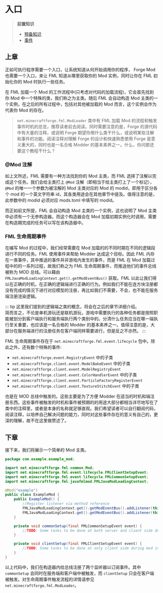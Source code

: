 # 入口

> <strong>前置知识</strong>
> - [预备知识](../preparing/README.md)
> - [事件](../event/README.md)

## 上章

正如可执行程序需要一个入口，让系统知道从何开始调用你的程序， Forge Mod 也需要一个入口，来让 FML 知道从哪里获取你的 Mod 实例，同时让你在 FML 初始化你的 Mod 时执行一些任务。

在 FML 加载一个 Mod 的工作流程中(只考虑对代码的加载流程)，它会首先找到你 Mod 中一个特殊的类，我们称之为主类。随后 FML 会自动构造 Mod 主类的一个实例，在之后的所有过程中，包括对其他被加载的 Mod 而言，这个实例会作为代表你 Mod 的存在。

> ```net.minecraftforge.fml.ModLoader``` 类中有 FML 加载 Mod 的流程和触发事件时机的总览，推荐读者前去阅读。同时需要注意的是，Forge 的源代码中有大量的注释，或说明 Forge 期望你用什么类干什么，或说明某些注解和事件的功能。阅读注释对理解 Forge 的设计和快速熟悉使用 Forge 是意义重大的，同时也是一名合格 Modder 的基本素养之一。<heimu>什么，你问那还要这个教程干什么？</heimu>

### @Mod 注解

如上文所述，FML 需要有一种方法找到你的 Mod 主类，而 FML 选择了注解以完成这个任务。我们会给主类打上 ```@Mod``` 注解（即相当于给主类打上了一个标记），```@Mod``` 的唯一一个参数为被注解的 Mod 主类对应的 Mod 的 modid，即用于区分各个 mod 的一个英文字符串 id，其各类用途会在其他章节中提及。值得注意的是，此参数中的 modid 必须对应 mods.toml 中填写的 modid。

而正如前文所提，FML 会自动构造 Mod 主类的一个实例，这也说明了 Mod 主类中必须有一个无参构造器。而这个构造器会在 Mod 加载初期实例化时调用，需要在构造期完成的任务可以写在该构造器中。

### FML 生命周期事件

在编写 Mod 的过程中，我们经常需要在 Mod 加载的的不同时期在不同的逻辑段进行不同的任务。FML 使用事件来帮助 Modder 达成这个目标。因此 FML 内存在一类事件，其中推送的事件并非游戏内发生的事件，而是 FML 在 Mod 加载过程中的的一系列过程，故我们称之为 FML 生命周期事件，而推送他们的事件总线被称为 MOD 总线。可以藉由 ```FMLJavaModLoadingContext.get().getModEventBus()``` 获取。FML 以此让我们得以在正确的时机，在正确的逻辑端进行正确的行为。例如我们不能在连方块注册都没有完成的情况下进行对应模型的注册，再比如我们不需要，不会，也不能在服务端注册渲染逻辑。

::: tip
这里我们提到的逻辑端之类的概念，将会在之后的章节详细介绍。<br/>简而言之，不论是单机游玩还是联机游玩，游戏中需要执行的各种任务都是按照职能被划分到客户端执行和服务端执行两个类别中的。分清什么任务应当在哪一端执行至关重要，也应该是一名合格的 Modder 的基本素养之一。值得注意的是，大部分在服务端进行的注册任务在客户端同样需要进行，但是反之不亦然。
:::

FML 生命周期事件存在于 ```net.minecraftforge.fml.event.lifecycle``` 包中。除此之外，还有数个特殊的事件: 
- ```net.minecraftforge.event.RegistryEvent``` 中的子类
- ```net.minecraftforge.client.event.ModelBakeEvent``` 中的子类
- ```net.minecraftforge.client.event.ModelRegistryEvent```
- ```net.minecraftforge.client.event.ColorHandlerEvent``` 中的子类
- ```net.minecraftforge.client.event.ParticleFactoryRegisterEvent```
- ```net.minecraftforge.client.event.TextureStitchEvent``` 中的子类

也是在 MOD 总线中触发的。这些主要是为了方便 Modder 在适当的时机和端注册东西。这些事件被触发的时机和事件被预期的的用途大部分都相当详尽地写在了类中的注释里，或者是本身的名称就足够直观。我们希望读者可以自行翻阅代码，阅读注释，以培养自己解决问题的能力，同时对这些事件存在的意义有自己的，更深的理解，故不在这里做赘述了。

## 下章

接下来，我们将展示一个简单的 Mod 主类。

```java
package com.example.example_mod;

import net.minecraftforge.fml.common.Mod;
import net.minecraftforge.fml.event.lifecycle.FMLClientSetupEvent;
import net.minecraftforge.fml.event.lifecycle.FMLCommonSetupEvent;
import net.minecraftforge.fml.javafmlmod.FMLJavaModLoadingContext;

@Mod("example")
public class ExampleMod {
    public ExampleMod() {
        //Register listener via method reference
        FMLJavaModLoadingContext.get().getModEventBus().addListener(this::commonSetup);
        FMLJavaModLoadingContext.get().getModEventBus().addListener(this::clientSetup);   
    }

    private void commonSetup(final FMLCommonSetupEvent event) {
        //TODO: Some tasks to be done at both server and client side during mod initialization phase.
    }

    private void clientSetup(final FMLClientSetupEvent event) {
        //TODO: Some tasks to be done at only client side during mod initialization phase.(e.g. RenderingRegistry::registerEntityRenderingHandler etc.)
    }
}
```

以上代码中，我们在构造器内给总线注册了两个监听器以订阅事件。其中 ```commonSetup``` 会同时在服务端和客户端中被触发，而 ```clientSetup``` 只会在客户端被触发。对生命周期事件触发流程的详情请参见 ```net.minecraftforge.fml.ModLoader```。
